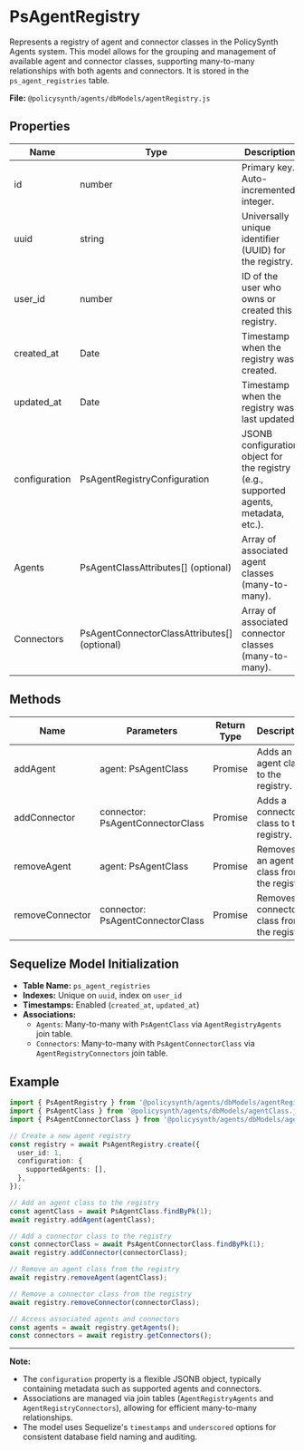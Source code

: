 # PsAgentRegistry

Represents a registry of agent and connector classes in the PolicySynth Agents system. This model allows for the grouping and management of available agent and connector classes, supporting many-to-many relationships with both agents and connectors. It is stored in the `ps_agent_registries` table.

**File:** `@policysynth/agents/dbModels/agentRegistry.js`

## Properties

| Name         | Type                                   | Description                                                                                 |
|--------------|----------------------------------------|---------------------------------------------------------------------------------------------|
| id           | number                                 | Primary key. Auto-incremented integer.                                                      |
| uuid         | string                                 | Universally unique identifier (UUID) for the registry.                                      |
| user_id      | number                                 | ID of the user who owns or created this registry.                                           |
| created_at   | Date                                   | Timestamp when the registry was created.                                                    |
| updated_at   | Date                                   | Timestamp when the registry was last updated.                                               |
| configuration| PsAgentRegistryConfiguration           | JSONB configuration object for the registry (e.g., supported agents, metadata, etc.).       |
| Agents       | PsAgentClassAttributes[] (optional)    | Array of associated agent classes (many-to-many).                                           |
| Connectors   | PsAgentConnectorClassAttributes[] (optional) | Array of associated connector classes (many-to-many).                                  |

## Methods

| Name             | Parameters                                 | Return Type         | Description                                                                                 |
|------------------|--------------------------------------------|---------------------|---------------------------------------------------------------------------------------------|
| addAgent         | agent: PsAgentClass                        | Promise<void>       | Adds an agent class to the registry.                                                        |
| addConnector     | connector: PsAgentConnectorClass           | Promise<void>       | Adds a connector class to the registry.                                                     |
| removeAgent      | agent: PsAgentClass                        | Promise<void>       | Removes an agent class from the registry.                                                   |
| removeConnector  | connector: PsAgentConnectorClass           | Promise<void>       | Removes a connector class from the registry.                                                |

## Sequelize Model Initialization

- **Table Name:** `ps_agent_registries`
- **Indexes:** Unique on `uuid`, index on `user_id`
- **Timestamps:** Enabled (`created_at`, `updated_at`)
- **Associations:**
  - `Agents`: Many-to-many with `PsAgentClass` via `AgentRegistryAgents` join table.
  - `Connectors`: Many-to-many with `PsAgentConnectorClass` via `AgentRegistryConnectors` join table.

## Example

```typescript
import { PsAgentRegistry } from '@policysynth/agents/dbModels/agentRegistry.js';
import { PsAgentClass } from '@policysynth/agents/dbModels/agentClass.js';
import { PsAgentConnectorClass } from '@policysynth/agents/dbModels/agentConnectorClass.js';

// Create a new agent registry
const registry = await PsAgentRegistry.create({
  user_id: 1,
  configuration: {
    supportedAgents: [],
  },
});

// Add an agent class to the registry
const agentClass = await PsAgentClass.findByPk(1);
await registry.addAgent(agentClass);

// Add a connector class to the registry
const connectorClass = await PsAgentConnectorClass.findByPk(1);
await registry.addConnector(connectorClass);

// Remove an agent class from the registry
await registry.removeAgent(agentClass);

// Remove a connector class from the registry
await registry.removeConnector(connectorClass);

// Access associated agents and connectors
const agents = await registry.getAgents();
const connectors = await registry.getConnectors();
```

---

**Note:**  
- The `configuration` property is a flexible JSONB object, typically containing metadata such as supported agents and connectors.
- Associations are managed via join tables (`AgentRegistryAgents` and `AgentRegistryConnectors`), allowing for efficient many-to-many relationships.
- The model uses Sequelize's `timestamps` and `underscored` options for consistent database field naming and auditing.